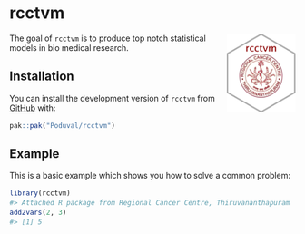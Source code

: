 
# rcctvm

<img src="man/figures/hexsticker.png" align="right" height="140" />

The goal of `rcctvm` is to produce top notch statistical models in bio
medical research.

## Installation

You can install the development version of `rcctvm` from
[GitHub](https://github.com/) with:

``` r
pak::pak("Poduval/rcctvm")
```

## Example

This is a basic example which shows you how to solve a common problem:

``` r
library(rcctvm)
#> Attached R package from Regional Cancer Centre, Thiruvananthapuram
add2vars(2, 3)
#> [1] 5
```
